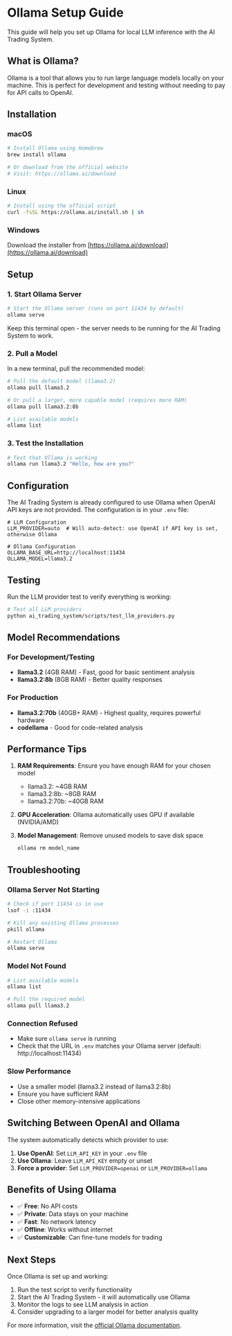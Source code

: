 # Ollama Setup Guide

This guide will help you set up Ollama for local LLM inference with the AI Trading System.

## What is Ollama?

Ollama is a tool that allows you to run large language models locally on your machine. This is perfect for development and testing without needing to pay for API calls to OpenAI.

## Installation

### macOS

```bash
# Install Ollama using Homebrew
brew install ollama

# Or download from the official website
# Visit: https://ollama.ai/download
```

### Linux

```bash
# Install using the official script
curl -fsSL https://ollama.ai/install.sh | sh
```

### Windows

Download the installer from [https://ollama.ai/download](https://ollama.ai/download)

## Setup

### 1. Start Ollama Server

```bash
# Start the Ollama server (runs on port 11434 by default)
ollama serve
```

Keep this terminal open - the server needs to be running for the AI Trading System to work.

### 2. Pull a Model

In a new terminal, pull the recommended model:

```bash
# Pull the default model (llama3.2)
ollama pull llama3.2

# Or pull a larger, more capable model (requires more RAM)
ollama pull llama3.2:8b

# List available models
ollama list
```

### 3. Test the Installation

```bash
# Test that Ollama is working
ollama run llama3.2 "Hello, how are you?"
```

## Configuration

The AI Trading System is already configured to use Ollama when OpenAI API keys are not provided. The configuration is in your `.env` file:

```env
# LLM Configuration
LLM_PROVIDER=auto  # Will auto-detect: use OpenAI if API key is set, otherwise Ollama

# Ollama Configuration
OLLAMA_BASE_URL=http://localhost:11434
OLLAMA_MODEL=llama3.2
```

## Testing

Run the LLM provider test to verify everything is working:

```bash
# Test all LLM providers
python ai_trading_system/scripts/test_llm_providers.py
```

## Model Recommendations

### For Development/Testing
- **llama3.2** (4GB RAM) - Fast, good for basic sentiment analysis
- **llama3.2:8b** (8GB RAM) - Better quality responses

### For Production
- **llama3.2:70b** (40GB+ RAM) - Highest quality, requires powerful hardware
- **codellama** - Good for code-related analysis

## Performance Tips

1. **RAM Requirements**: Ensure you have enough RAM for your chosen model
   - llama3.2: ~4GB RAM
   - llama3.2:8b: ~8GB RAM
   - llama3.2:70b: ~40GB RAM

2. **GPU Acceleration**: Ollama automatically uses GPU if available (NVIDIA/AMD)

3. **Model Management**: Remove unused models to save disk space
   ```bash
   ollama rm model_name
   ```

## Troubleshooting

### Ollama Server Not Starting
```bash
# Check if port 11434 is in use
lsof -i :11434

# Kill any existing Ollama processes
pkill ollama

# Restart Ollama
ollama serve
```

### Model Not Found
```bash
# List available models
ollama list

# Pull the required model
ollama pull llama3.2
```

### Connection Refused
- Make sure `ollama serve` is running
- Check that the URL in `.env` matches your Ollama server (default: http://localhost:11434)

### Slow Performance
- Use a smaller model (llama3.2 instead of llama3.2:8b)
- Ensure you have sufficient RAM
- Close other memory-intensive applications

## Switching Between OpenAI and Ollama

The system automatically detects which provider to use:

1. **Use OpenAI**: Set `LLM_API_KEY` in your `.env` file
2. **Use Ollama**: Leave `LLM_API_KEY` empty or unset
3. **Force a provider**: Set `LLM_PROVIDER=openai` or `LLM_PROVIDER=ollama`

## Benefits of Using Ollama

- ✅ **Free**: No API costs
- ✅ **Private**: Data stays on your machine
- ✅ **Fast**: No network latency
- ✅ **Offline**: Works without internet
- ✅ **Customizable**: Can fine-tune models for trading

## Next Steps

Once Ollama is set up and working:

1. Run the test script to verify functionality
2. Start the AI Trading System - it will automatically use Ollama
3. Monitor the logs to see LLM analysis in action
4. Consider upgrading to a larger model for better analysis quality

For more information, visit the [official Ollama documentation](https://github.com/ollama/ollama).